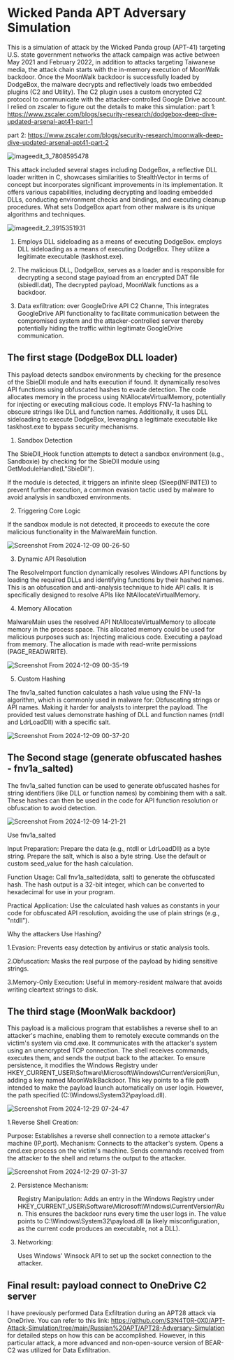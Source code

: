 # Wicked Panda APT Adversary Simulation

This is a simulation of attack by the Wicked Panda group (APT-41) targeting U.S. state government networks the attack campaign was active between May 2021 and February 2022, in addition to attacks targeting Taiwanese media, the attack chain starts with the in-memory execution of MoonWalk backdoor. Once the MoonWalk backdoor is successfully loaded by DodgeBox, the malware decrypts and reflectively loads two embedded plugins (C2 and Utility). The C2 plugin uses a custom encrypted C2 protocol to communicate with the attacker-controlled Google Drive account.
I relied on zscaler to figure out the details to make this simulation: 
part 1: https://www.zscaler.com/blogs/security-research/dodgebox-deep-dive-updated-arsenal-apt41-part-1

part 2: https://www.zscaler.com/blogs/security-research/moonwalk-deep-dive-updated-arsenal-apt41-part-2

![imageedit_3_7808595478](https://github.com/user-attachments/assets/9e7691fa-0407-409a-bf71-e0f6ea00d19e)

This attack included several stages including DodgeBox, a reflective DLL loader written in C, showcases similarities to StealthVector in terms of concept but incorporates significant improvements in its implementation. It offers various capabilities, including decrypting and loading embedded DLLs, conducting environment checks and bindings, and executing cleanup procedures. What sets DodgeBox apart from other malware is its unique algorithms and techniques.

![imageedit_2_3915351931](https://github.com/user-attachments/assets/1ddd642e-4cd1-4bb5-bfc1-6a8e342d6364)

1. Employs DLL sideloading as a means of executing DodgeBox. employs DLL sideloading as a means of executing DodgeBox. They utilize a legitimate executable (taskhost.exe).

2.  The malicious DLL, DodgeBox, serves as a loader and is responsible for decrypting a second stage payload from an encrypted DAT file (sbiedll.dat), The decrypted payload, MoonWalk functions as a backdoor.

3. Data exfiltration: over GoogleDrive API C2 Channe, This integrates GoogleDrive API functionality to facilitate communication between the compromised system and the attacker-controlled server thereby potentially hiding the traffic within legitimate GoogleDrive communication.


## The first stage (DodgeBox DLL loader)


This payload detects sandbox environments by checking for the presence of the SbieDll module and halts execution if found. It dynamically resolves API functions using obfuscated hashes to evade detection. The code allocates memory in the process using NtAllocateVirtualMemory, potentially for injecting or executing malicious code. It employs FNV-1a hashing to obscure strings like DLL and function names. Additionally, it uses DLL sideloading to execute DodgeBox, leveraging a legitimate executable like taskhost.exe to bypass security mechanisms.

1. Sandbox Detection

The SbieDll_Hook function attempts to detect a sandbox environment (e.g., Sandboxie) by checking for the SbieDll module using GetModuleHandle(L"SbieDll").

If the module is detected, it triggers an infinite sleep (Sleep(INFINITE)) to prevent further execution, a common evasion tactic used by malware to avoid analysis in sandboxed environments.

2. Triggering Core Logic

If the sandbox module is not detected, it proceeds to execute the core malicious functionality in the MalwareMain function.


![Screenshot From 2024-12-09 00-26-50](https://github.com/user-attachments/assets/c8380ffa-729b-452b-93ff-3b898f350b1f)


3. Dynamic API Resolution

The ResolveImport function dynamically resolves Windows API functions by loading the required DLLs and identifying functions by their hashed names. This is an obfuscation and anti-analysis technique to hide API calls.
It is specifically designed to resolve APIs like NtAllocateVirtualMemory.

4. Memory Allocation

MalwareMain uses the resolved API NtAllocateVirtualMemory to allocate memory in the process space. This allocated memory could be used for malicious purposes such as:
Injecting malicious code.
Executing a payload from memory.
The allocation is made with read-write permissions (PAGE_READWRITE).


![Screenshot From 2024-12-09 00-35-19](https://github.com/user-attachments/assets/9da6c6c8-65f6-4181-b658-71dbdc557e78)


5. Custom Hashing

The fnv1a_salted function calculates a hash value using the FNV-1a algorithm, which is commonly used in malware for:
Obfuscating strings or API names.
Making it harder for analysts to interpret the payload.
The provided test values demonstrate hashing of DLL and function names (ntdll and LdrLoadDll) with a specific salt.

![Screenshot From 2024-12-09 00-37-20](https://github.com/user-attachments/assets/b95faa30-b9aa-4d0c-a631-e06f37af81d3)


## The Second stage (generate obfuscated hashes - fnv1a_salted)

The fnv1a_salted function can be used to generate obfuscated hashes for string identifiers (like DLL or function names) by combining them with a salt. These hashes can then be used in the code for API function resolution or obfuscation to avoid detection.

![Screenshot From 2024-12-09 14-21-21](https://github.com/user-attachments/assets/07497535-0aaa-40ca-ac88-fb357c4d0ac0)


Use fnv1a_salted

Input Preparation:
Prepare the data (e.g., ntdll or LdrLoadDll) as a byte string.
Prepare the salt, which is also a byte string.
Use the default or custom seed_value for the hash calculation.

Function Usage:
Call fnv1a_salted(data, salt) to generate the obfuscated hash.
The hash output is a 32-bit integer, which can be converted to hexadecimal for use in your program.

Practical Application:
Use the calculated hash values as constants in your code for obfuscated API resolution, avoiding the use of plain strings (e.g., "ntdll").

Why the attackers Use Hashing?

1.Evasion: Prevents easy detection by antivirus or static analysis tools.
  
2.Obfuscation: Masks the real purpose of the payload by hiding sensitive strings.
  
3.Memory-Only Execution: Useful in memory-resident malware that avoids writing cleartext strings to disk.

## The third stage (MoonWalk backdoor)

This payload is a malicious program that establishes a reverse shell to an attacker's machine, enabling them to remotely execute commands on the victim's system via cmd.exe. It communicates with the attacker's system using an unencrypted TCP connection. The shell receives commands, executes them, and sends the output back to the attacker. To ensure persistence, it modifies the Windows Registry under HKEY_CURRENT_USER\Software\Microsoft\Windows\CurrentVersion\Run, adding a key named MoonWalkBackdoor. This key points to a file path intended to make the payload launch automatically on user login. However, the path specified (C:\\Windows\\System32\\payload.dll).

![Screenshot From 2024-12-29 07-24-47](https://github.com/user-attachments/assets/e4a1d6c4-923d-4a40-a179-e07e2a4fae9e)

1.Reverse Shell Creation:

  Purpose: Establishes a reverse shell connection to a remote attacker's machine (IP,port).
    Mechanism:
        Connects to the attacker's system.
        Opens a cmd.exe process on the victim's machine.
        Sends commands received from the attacker to the shell and returns the output to the attacker.

![Screenshot From 2024-12-29 07-31-37](https://github.com/user-attachments/assets/c8a504c7-e77a-4005-a3ad-03e33fa86943)


2. Persistence Mechanism:

    Registry Manipulation:
        Adds an entry in the Windows Registry under HKEY_CURRENT_USER\Software\Microsoft\Windows\CurrentVersion\Run.
        This ensures the backdoor runs every time the user logs in.
        The value points to C:\\Windows\\System32\\payload.dll (a likely misconfiguration, as the current code produces an executable, not a DLL).

3. Networking:

    Uses Windows' Winsock API to set up the socket connection to the attacker.

## Final result: payload connect to OneDrive C2 server

I have previously performed Data Exfiltration during an APT28 attack via OneDrive. You can refer to this link: https://github.com/S3N4T0R-0X0/APT-Attack-Simulation/tree/main/Russian%20APT/APT28-Adversary-Simulation for detailed steps on how this can be accomplished. However, in this particular attack, a more advanced and non-open-source version of BEAR-C2 was utilized for Data Exfiltration.


